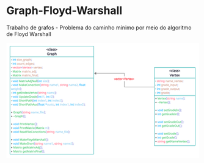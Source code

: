 # Graph-Floyd-Warshall
Trabalho de grafos - Problema do caminho mínimo por meio do algoritmo de Floyd Warshall

![DiagramaClasse](assets/diagrama.png "diagramaclasses")
